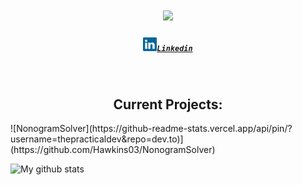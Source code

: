 <h1 align="center">
  <a href="https://git.io/typing-svg">
    <img src="https://readme-typing-svg.herokuapp.com/?lines=Hello,+There!+👋;This+is+Hawkins+Peterson;Nice+to+meet+you!&center=true&size=30">
  </a>
</h1>
<h5 align="center">
  <code><a href="https://www.linkedin.com/in/hawkins-peterson/" title="linkedin"><img src="/images/Linkedin.svg" width=22>Linkedin</a></code>
</h5> <!---           LINKS!            --->
<br>

<h2 align="center">Current Projects:</h2>
![NonogramSolver](https://github-readme-stats.vercel.app/api/pin/?username=thepracticaldev&repo=dev.to)](https://github.com/Hawkins03/NonogramSolver)

![My github stats](https://github-readme-stats.vercel.app/api?username=Hawkins03)
